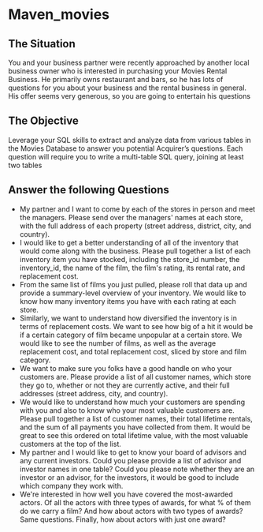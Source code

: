 # Maven_movies
## The Situation
You and your business partner were recently approached by another local business owner who is interested in purchasing your Movies Rental Business. 
He primarily owns restaurant and bars, so  he has lots of questions for you about your business and the rental business in general. 
His offer seems very generous, so you are going to entertain his questions
## The Objective 
Leverage your SQL skills to extract and analyze data from various tables in the Movies Database to answer you potential Acquirer’s questions. 
Each question will require you to write a multi-table SQL query, joining at least two tables

## Answer the following Questions
- My partner and I want to come by each of the stores in person and meet the managers. Please send over the managers' names at each store, with the full address of each property (street address, district, city, and country).
- I would like to get a better understanding of all of the inventory that would come along with the business. Please pull together a list of each inventory item you have stocked, including the store_id number, the inventory_id, the name of the film, the film's rating, its rental rate, and replacement cost.
- From the same list of films you just pulled, please roll that data up and provide a summary-level overview of your inventory. We would like to know how many inventory items you have with each rating at each store.
- Similarly, we want to understand how diversified the inventory is in terms of replacement costs. We want to see how big of a hit it would be if a certain category of film became unpopular at a certain store. We would like to see the number of films, as well as the average replacement cost, and total replacement cost, sliced by store and film category.
- We want to make sure you folks have a good handle on who your customers are. Please provide a list of all customer names, which store they go to, whether or not they are currently active, and their full addresses (street address, city, and country).
- We would like to understand how much your customers are spending with you and also to know who your most valuable customers are. Please pull together a list of customer names, their total lifetime rentals, and the sum of all payments you have collected from them. It would be great to see this ordered on total lifetime value, with the most valuable customers at the top of the list.
- My partner and I would like to get to know your board of advisors and any current investors. Could you please provide a list of advisor and investor names in one table? Could you please note whether they are an investor or an advisor, for the investors, it would be good to include which company they work with.
- We're interested in how well you have covered the most-awarded actors. Of all the actors with three types of awards, for what % of them do we carry a film? And how about actors with two types of awards? Same questions. Finally, how about actors with just one award?
